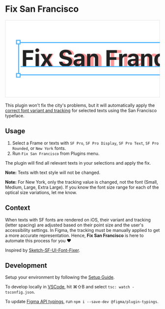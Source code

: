 # Fix San Francisco

![](/cover.png?raw=true)

This plugin won't fix the city's problems, but it will automatically apply the [correct font variant and tracking](https://developer.apple.com/design/human-interface-guidelines/foundations/typography#tracking-values-ios) for selected texts using the San Francisco typeface.

## Usage

1. Select a Frame or texts with `SF Pro`, `SF Pro Display`, `SF Pro Text`, `SF Pro Rounded`, or `New York` fonts.
2. Run `Fix San Francisco` from Plugins menu.

The plugin will find all relevant texts in your selections and apply the fix.

**Note:** Texts with text style will not be changed.

**Note:** For New York, only the tracking value is changed, not the font (Small, Medium, Large, Extra Large). If you know the font size range for each of the optical size variations, let me know.

## Context

When texts with SF fonts are rendered on iOS, their variant and tracking (letter spacing) are adjusted based on their point size and the user's accessibility settings. In Figma, the tracking must be manually applied to get a more accurate representation. Hence, **Fix San Francisco** is here to automate this process for you ♥

Inspired by [Sketch-SF-UI-Font-Fixer](https://github.com/kylehickinson/Sketch-SF-UI-Font-Fixer).

## Development

Setup your environment by following the [Setup Guide](https://www.figma.com/plugin-docs/setup/).

To develop locally in [VSCode](https://code.visualstudio.com), hit ⌘⇧B and select `tsc: watch - tsconfig.json`.

To update [Figma API typings](https://www.figma.com/plugin-docs/api/typings/), run `npm i --save-dev @figma/plugin-typings`.

